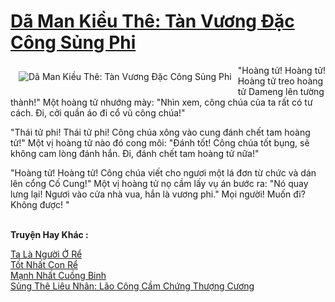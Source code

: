 <a href="https://truyenwiki.net/da-man-kieu-the-tan-vuong-dac-cong-sung-phi.35008/" title="Dã Man Kiều Thê: Tàn Vương Đặc Công Sủng Phi"><h1>Dã Man Kiều Thê: Tàn Vương Đặc Công Sủng Phi</h1></a><div style="display:table"><img align="right" style="float: left; padding: 10px;" src="https://truyenwiki.net/a/img/str/src/35008.jpg" alt="Dã Man Kiều Thê: Tàn Vương Đặc Công Sủng Phi">"Hoàng tử! Hoàng tử! Hoàng tử treo hoàng tử Dameng lên tường thành!" Một hoàng tử nhướng mày: "Nhìn xem, công chúa của ta rất có tư cách. Đi, cởi quần áo đi cổ vũ công chúa!"<p></p> "Thái tử phi! Thái tử phi! Công chúa xông vào cung đánh chết tam hoàng tử!" Một vị hoàng tử nào đó cong môi: "Đánh tốt! Công chúa tốt bụng, sẽ không cam lòng đánh hắn. Đi, đánh chết tam hoàng tử nữa!"<p></p> "Hoàng tử! Hoàng tử! Công chúa viết cho ngươi một lá đơn từ chức và dán lên cổng Cố Cung!" Một vị hoàng tử nọ cầm lấy vụ án bước ra: "Nó quay lưng lại! Ngươi vào cửa nhà vua, hắn là vương phi." Mọi người! Muốn đi? Không được! "</div><p><br><b>Truyện Hay Khác :</b></p><a href="https://truyenwiki.net/ta-la-nguoi-o-re.35688/" alt="Ta Là Người Ở Rể">Ta Là Người Ở Rể</a><br/><a href="https://sangtacviet.wordpress.com/2020/10/22/tot-nhat-con-re/" alt="Tốt Nhất Con Rể">Tốt Nhất Con Rể</a><br/><a href="https://sangtacviet.wordpress.com/2020/10/22/manh-nhat-cuong-binh/" alt="Mạnh Nhất Cuồng Binh">Mạnh Nhất Cuồng Binh</a><br/><a href="https://github.com/nownovels/topcv/tree/master/truyenhay/38146" alt="Sủng Thê Liêu Nhân: Lão Công Cầm Chứng Thượng Cương">Sủng Thê Liêu Nhân: Lão Công Cầm Chứng Thượng Cương</a><br/>